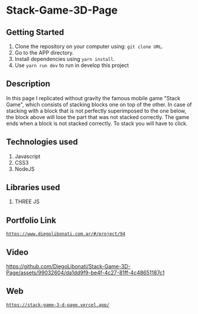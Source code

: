 # Stack-Game-3D-Page

## Getting Started

1. Clone the repository on your computer using: `git clone URL`.
2. Go to the APP directory.
3. Install dependencies using `yarn install`.
4. Use `yarn run dev` to run in develop this project

## Description

In this page I replicated without gravity the famous mobile game "Stack Game", which consists of stacking blocks one on top of the other. In case of stacking with a block that is not perfectly superimposed to the one below, the block above will lose the part that was not stacked correctly. The game ends when a block is not stacked correctly. To stack you will have to click.

## Technologies used

1. Javascript
2. CSS3
3. NodeJS

## Libraries used

1. THREE JS

## Portfolio Link

[`https://www.diegolibonati.com.ar/#/project/94`](https://www.diegolibonati.com.ar/#/project/94)

## Video

https://github.com/DiegoLibonati/Stack-Game-3D-Page/assets/99032604/da1dd9f9-be4f-4c27-81ff-4c48651187c1

## Web

[`https://stack-game-3-d-page.vercel.app/`](https://stack-game-3-d-page.vercel.app/)


